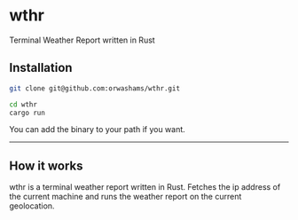 # wthr

Terminal Weather Report written in Rust

## Installation

```sh
git clone git@github.com:orwashams/wthr.git
```
```sh
cd wthr
cargo run
```

You can add the binary to your path if you want.

---

## How it works

wthr is a terminal weather report written in Rust.
Fetches the ip address of the current machine and runs the weather report on the current geolocation.
